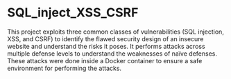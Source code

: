 # SQL_inject_XSS_CSRF
This project exploits three common classes of vulnerabilities (SQL injection, XSS, and CSRF) to identify the flawed security design of an insecure website and understand the risks it poses. It performs attacks across multiple defense levels to understand the weaknesses of naïve defenses. These attacks were done inside a Docker container to ensure a safe environment for performing the attacks. 
